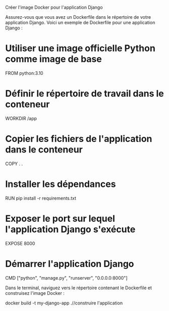 Créer l'image Docker pour l'application Django

Assurez-vous que vous avez un Dockerfile dans le répertoire de votre application Django. Voici un exemple de Dockerfile pour une application Django :

# Utiliser une image officielle Python comme image de base

FROM python:3.10

# Définir le répertoire de travail dans le conteneur

WORKDIR /app

# Copier les fichiers de l'application dans le conteneur

COPY . .

# Installer les dépendances

RUN pip install -r requirements.txt

# Exposer le port sur lequel l'application Django s'exécute

EXPOSE 8000

# Démarrer l'application Django

CMD ["python", "manage.py", "runserver", "0.0.0.0:8000"]

Dans le terminal, naviguez vers le répertoire contenant le Dockerfile et construisez l'image Docker :

docker build -t my-django-app .//construire l'application


